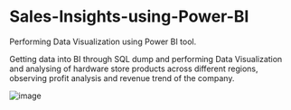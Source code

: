 # Sales-Insights-using-Power-BI

Performing Data Visualization using Power BI tool.

Getting data into BI through SQL dump and performing Data Visualization and analysing of hardware store products across different regions, observing profit analysis and revenue trend of the company.

![image](https://user-images.githubusercontent.com/106775145/201047387-e6aa6185-dd11-4a26-bfe8-fcff712f0c05.png)
